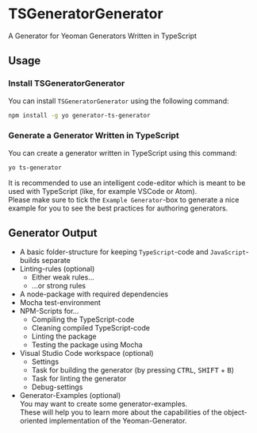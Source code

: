 # TSGeneratorGenerator
A Generator for Yeoman Generators Written in TypeScript

## Usage
### Install TSGeneratorGenerator
You can install `TSGeneratorGenerator` using the following command:

```bash
npm install -g yo generator-ts-generator
```

### Generate a Generator Written in TypeScript
You can create a generator written in TypeScript using this command:

```bash
yo ts-generator
```

It is recommended to use an intelligent code-editor which is meant to be used with TypeScript (like, for example VSCode or Atom).  
Please make sure to tick the `Example Generator`-box to generate a nice example for you to see the best practices for authoring generators.

## Generator Output
  - A basic folder-structure for keeping `TypeScript`-code and `JavaScript`-builds separate
  - Linting-rules (optional)
    - Either weak rules...
    - ...or strong rules
  - A node-package with required dependencies
  - Mocha test-environment
  - NPM-Scripts for...
    - Compiling the TypeScript-code
    - Cleaning compiled TypeScript-code
    - Linting the package
    - Testing the package using Mocha
 - Visual Studio Code workspace (optional)
    - Settings
    - Task for building the generator (by pressing <kbd>CTRL</kbd>, <kbd>SHIFT</kbd> + <kbd>B</kbd>)
    - Task for linting the generator
    - Debug-settings
 - Generator-Examples (optional)  
   You may want to create some generator-examples.  
   These will help you to learn more about the capabilities of the object-oriented implementation of the Yeoman-Generator.
